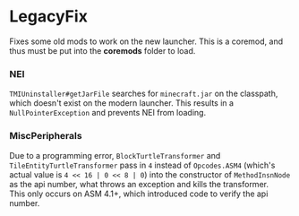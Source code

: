 # LegacyFix
Fixes some old mods to work on the new launcher.
This is a coremod, and thus must be put into the **coremods** folder to load.

### NEI
`TMIUninstaller#getJarFile` searches for `minecraft.jar` on the classpath, which doesn't exist on the modern 
launcher. This results in a `NullPointerException` and prevents NEI from loading.

### MiscPeripherals
Due to a programming error, `BlockTurtleTransformer` and `TileEntityTurtleTransformer` pass in `4` instead of 
`Opcodes.ASM4` (which's actual value is `4 << 16 | 0 << 8 | 0`) into the constructor of `MethodInsnNode` as the api 
number, what throws an exception and kills the transformer.  
This only occurs on ASM 4.1+, which introduced code to verify the api number.
